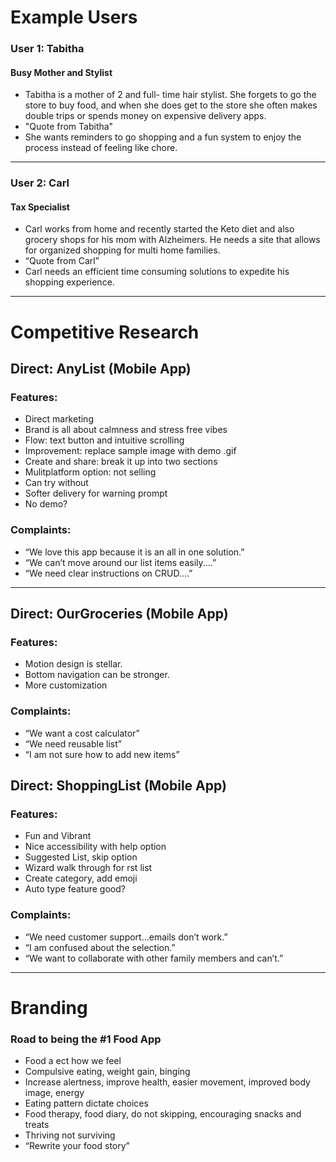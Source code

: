 # Example Users

### User 1: Tabitha
#### Busy Mother and Stylist
- Tabitha is a mother of 2 and full-
time hair stylist. She forgets to go
the store to buy food, and when
she does get to the store she often
makes double trips or spends
money on expensive delivery apps.
- "Quote from Tabitha"
- She wants reminders to go
shopping and a fun system to
enjoy the process instead of
feeling like chore.

---

### User 2: Carl
#### Tax Specialist
- Carl works from home and
recently started the Keto diet and
also grocery shops for his mom
with Alzheimers. He needs a site
that allows for organized
shopping for multi home families.
- “Quote from Carl”
- Carl needs an efficient time
consuming solutions to expedite
his shopping experience.

---

# Competitive Research
## Direct: AnyList (Mobile App)
### Features:
- Direct marketing
- Brand is all about calmness and stress free vibes
- Flow: text button and intuitive scrolling
- Improvement: replace sample image with demo .gif
- Create and share: break it up into two sections
- Mulitplatform option: not selling
- Can try without
- Softer delivery for warning prompt
- No demo?

### Complaints:
- “We love this app because it is an all in one solution.”
- “We can’t move around our list items easily....”
- “We need clear instructions on CRUD....”

---

## Direct: OurGroceries (Mobile App)
### Features:
- Motion design is stellar.
- Bottom navigation can be stronger.
- More customization

### Complaints:
- “We want a cost calculator”
- “We need reusable list”
- “I am not sure how to add new items”

## Direct: ShoppingList (Mobile App)
### Features:
- Fun and Vibrant
- Nice accessibility with help option
- Suggested List, skip option
- Wizard walk through for rst list
- Create category, add emoji
- Auto type feature good?

### Complaints:
- “We need customer support...emails don’t work.”
- “I am confused about the selection.”
- “We want to collaborate with other family members and
can’t.”

---

# Branding
### Road to being the #1 Food App
- Food a ect how we feel
- Compulsive eating, weight gain, binging
- Increase alertness, improve health, easier movement, improved body image, energy
- Eating pattern dictate choices
- Food therapy, food diary, do not skipping, encouraging snacks and treats
- Thriving not surviving
- “Rewrite your food story”